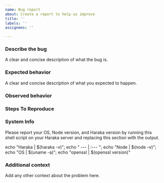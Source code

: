 ```yaml
---
name: Bug report
about: Create a report to help us improve
title: ''
labels: ''
assignees: ''

---
```


### Describe the bug

A clear and concise description of what the bug is.

### Expected behavior

A clear and concise description of what you expected to happen.

### Observed behavior

### Steps To Reproduce

### System Info

Please report your OS, Node version, and Haraka version by running this shell script on your Haraka server and replacing this section with the output.

echo "Haraka | $(haraka -v)"; echo " --- | :--- "; echo "Node | $(node -v)"; echo "OS | $(uname -a)"; echo "openssl | $(openssl version)"

### Additional context

Add any other context about the problem here.
